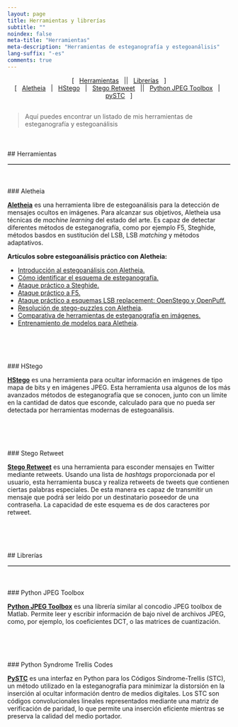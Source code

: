 ```yaml
---
layout: page
title: Herramientas y librerías
subtitle: "" 
noindex: false
meta-title: "Herramientas"
meta-description: "Herramientas de esteganografía y estegoanálisis"
lang-suffix: "-es"
comments: true
---
```



<style>
    [id]::before {
        content: '';
        display: block;
        height:      70px;
        margin-top: -70px;
        visibility: hidden;
    }
</style>


<center style='margin-bottom:30px'>
[ &nbsp; <a href='#herramientas'>Herramientas</a> &nbsp;
|| &nbsp; <a href='#librerías'>Librerías</a> &nbsp; ]
<br>
[ &nbsp; <a href='#aletheia'>Aletheia</a> &nbsp;
| &nbsp; <a href='#hstego'>HStego</a> &nbsp;  
| &nbsp; <a href='#stego-retweet'>Stego Retweet</a> &nbsp; 
|| &nbsp; <a href='#python-jpeg-toolbox'>Python JPEG Toolbox</a> &nbsp;
| &nbsp; <a href='#python-syndrome-trellis-codes'>pySTC</a> &nbsp; ]
</center>

> Aquí puedes encontrar un listado de mis herramientas de esteganografía y estegoanálisis


<div style='margin-bottom:50px'></div>
## Herramientas
<hr style='border:1px solid #ccc'>


<div style='margin-bottom:50px'></div>
### Aletheia

**[Aletheia](https://github.com/daniellerch/aletheia)** es una herramienta libre de estegoanálisis para la detección de mensajes ocultos en imágenes. Para alcanzar sus objetivos, Aletheia usa técnicas de *machine learning* del estado del arte. Es capaz de detectar diferentes métodos de esteganografía, como por ejemplo F5, Steghide, métodos basdos en sustitución del LSB, LSB *matching* y métodos adaptativos.

**Artículos sobre estegoanálisis práctico con Aletheia:**
- [Introducción al estegoanálisis con Aletheia.](/stego/aletheia/intro-es/)
- [Cómo identificar el esquema de esteganografía.](/stego/aletheia/identify-es/)
- [Ataque práctico a Steghide.](/stego/aletheia/steghide-attack-es/)
- [Ataque práctico a F5.](/stego/aletheia/f5-attack-es/)
- [Ataque práctico a esquemas LSB replacement: OpenStego y OpenPuff.](/stego/aletheia/lsbr-attack-es/)
- [Resolución de stego-puzzles con Aletheia](/stego/aletheia/stego-puzzles-es/).
- [Comparativa de herramientas de esteganografía en imágenes.](/stego/aletheia/tool-comparison-es/)
- [Entrenamiento de modelos para Aletheia](/stego/aletheia/training-es/).


<div style='margin-top:40px'></div>



<div style='margin-bottom:80px'></div>
### HStego

**[HStego](https://github.com/daniellerch/hstego)** es una herramienta para ocultar información en imágenes de tipo mapa de bits y en imágenes JPEG. Esta herramienta usa algunos de los más avanzados métodos de esteganografía que se conocen, junto con un límite en la cantidad de datos que esconde, calculado para que no pueda ser detectada por herramientas modernas de estegoanálisis. 


<div style='margin-bottom:80px'></div>
### Stego Retweet


**[Stego Retweet](https://github.com/daniellerch/stego-retweet)** es una herramienta para esconder mensajes en Twitter mediante retweets. Usando una lista de *hashtags* proporcionada por el usuario, esta herramienta busca y realiza retweets de  tweets que contienen ciertas palabras especiales. De esta manera es capaz de transmitir un mensaje que podrá ser leído por un destinatario poseedor de una contraseña. La capacidad de este esquema es de dos caracteres por retweet. 



<div style='margin-bottom:50px;margin-top:80px'></div>
## Librerías
<hr style='border:1px solid #ccc'>



<div style='margin-bottom:50px'></div>
### Python JPEG Toolbox

**[Python JPEG Toolbox](https://github.com/daniellerch/python-jpeg-toolbox)** es una librería  similar al concodio JPEG toolbox de Matlab. Permite leer y escribir información de bajo nivel de archivos JPEG, como, por ejemplo, los coeficientes DCT, o las matrices de cuantización.


<div style='margin-bottom:80px'></div>
### Python Syndrome Trellis Codes

**[PySTC](https://github.com/daniellerch/pySTC)** es una interfaz en Python para los Códigos Síndrome-Trellis (STC), un método utilizado en la esteganografía para minimizar la distorsión en la inserción al ocultar información dentro de medios digitales. Los STC son códigos convolucionales lineales representados mediante una matriz de verificación de paridad, lo que permite una inserción eficiente mientras se preserva la calidad del medio portador.






